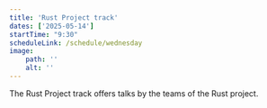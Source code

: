 ```yaml
---
title: 'Rust Project track'
dates: ['2025-05-14']
startTime: "9:30"
scheduleLink: /schedule/wednesday
image:
    path: ''
    alt: ''
---
```


The Rust Project track offers talks by the teams of the Rust project.